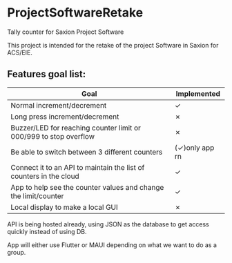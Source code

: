# ProjectSoftwareRetake
Tally counter for Saxion Project Software

This project is intended for the retake of the project Software in Saxion for ACS/EIE.

## Features goal list:
| Goal                                                       | Implemented |
|------------------------------------------------------------|-------------|
| Normal increment/decrement                                 | ✓         |
| Long press increment/decrement                             | ✗         |
| Buzzer/LED for reaching counter limit or 000/999 to stop overflow | ✗         |
| Be able to switch between 3 different counters             | (✓)only app rn         |
| Connect it to an API to maintain the list of counters in the cloud | ✓         |
| App to help see the counter values and change the limit/counter | ✓        |
| Local display to make a local GUI                          | ✗         |



API is being hosted already, using JSON as the database to get access quickly instead of using DB.

App will either use Flutter or MAUI depending on what we want to do as a group.


